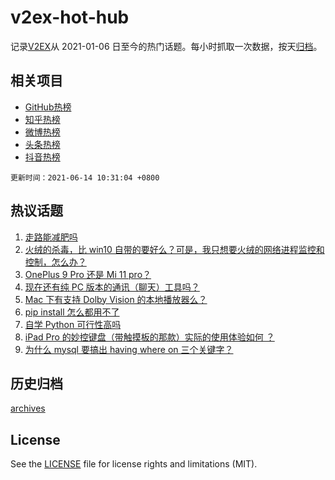 # v2ex-hot-hub

 记录[V2EX](https://www.v2ex.com/)从 2021-01-06 日至今的热门话题。每小时抓取一次数据，按天[归档](archives)。
 
 ## 相关项目

- [GitHub热榜](https://github.com/lonnyzhang423/github-hot-hub)
- [知乎热榜](https://github.com/lonnyzhang423/zhihu-hot-hub)
- [微博热榜](https://github.com/lonnyzhang423/weibo-hot-hub)
- [头条热榜](https://github.com/lonnyzhang423/toutiao-hot-hub)
- [抖音热榜](https://github.com/lonnyzhang423/douyin-hot-hub)


 `更新时间：2021-06-14 10:31:04 +0800`

## 热议话题

1. [走路能减肥吗](https://www.v2ex.com/t/783227)
1. [火绒的杀毒，比 win10 自带的要好么？可是，我只想要火绒的网络进程监控和控制，怎么办？](https://www.v2ex.com/t/783173)
1. [OnePlus 9 Pro 还是 Mi 11 pro？](https://www.v2ex.com/t/783185)
1. [现在还有纯 PC 版本的通讯（聊天）工具吗？](https://www.v2ex.com/t/783242)
1. [Mac 下有支持 Dolby Vision 的本地播放器么？](https://www.v2ex.com/t/783200)
1. [pip install 怎么都用不了](https://www.v2ex.com/t/783219)
1. [自学 Python 可行性高吗](https://www.v2ex.com/t/783175)
1. [iPad Pro 的妙控键盘（带触摸板的那款）实际的使用体验如何 ？](https://www.v2ex.com/t/783170)
1. [为什么 mysql 要搞出 having where on 三个关键字？](https://www.v2ex.com/t/783215)

## 历史归档

[archives](archives)

## License

See the [LICENSE](LICENSE) file for license rights and limitations (MIT).
